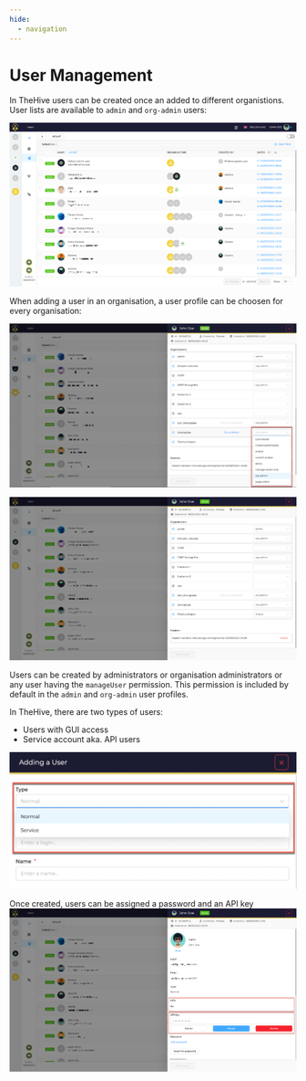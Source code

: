 ```yaml
---
hide:
  - navigation
---
```


# User Management

In TheHive users can be created once an added to different organistions. User lists are available to `admin` and `org-admin` users:

![User List](../images/how-to/user-management/user-list.png)

When adding a user in an organisation, a user profile can be choosen for every organisation:

![User basic info](../images/how-to/user-management/user-details-permissions.png)

![User organisation](../images/how-to/user-management/user-details-2.png)

Users can be created by administrators or organisation administrators or any user having the `manageUser` permission. This permission is included by default in the `admin` and `org-admin` user profiles.

In TheHive, there are two types of users:

- Users with GUI access
- Service account aka. API users

![User types](../images/how-to/user-management/user-types.png)

Once created, users can be assigned a password and an API key
![User basic info](../images/how-to/user-management/user-details-1.png)